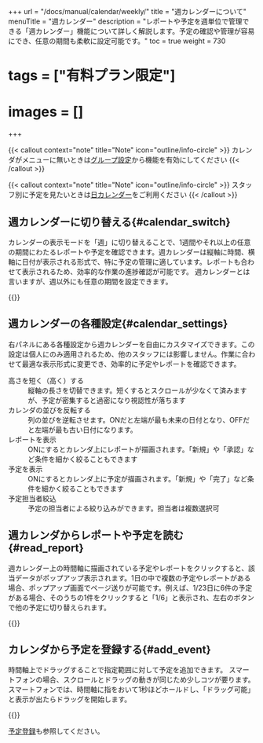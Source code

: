 +++
url = "/docs/manual/calendar/weekly/"
title = "週カレンダーについて"
menuTitle = "週カレンダー"
description = "レポートや予定を週単位で管理できる「週カレンダー」機能について詳しく解説します。予定の確認や管理が容易にでき、任意の期間も柔軟に設定可能です。"
toc = true
weight = 730
# tags = ["有料プラン限定"]
# images = []
+++

{{< callout context="note" title="Note" icon="outline/info-circle" >}}
カレンダがメニューに無いときは[グループ設定](/docs/manual/initial-setting/setting-group/#optionalFunction)から機能を有効にしてください
{{< /callout >}}

{{< callout context="note" title="Note" icon="outline/info-circle" >}}
スタッフ別に予定を見たいときは[日カレンダー](/docs/manual/calendar/dayly/)をご利用ください
{{< /callout >}}

## 週カレンダーに切り替える{#calendar_switch}

カレンダーの表示モードを「週」に切り替えることで、1週間やそれ以上の任意の期間にわたるレポートや予定を確認できます。週カレンダーは縦軸に時間、横軸に日付が表示される形式で、特に予定の管理に適しています。レポートも合わせて表示されるため、効率的な作業の進捗確認が可能です。
週カレンダーとは言いますが、週以外にも任意の期間を設定できます。

{{<icatch filename="weekly-calendar" msg="「週」とは言うけど3日とか10日とか自由に選べます" alice="guide">}}

## 週カレンダーの各種設定{#calendar_settings}

右パネルにある各種設定から週カレンダーを自由にカスタマイズできます。この設定は個人にのみ適用されるため、他のスタッフには影響しません。作業に合わせて最適な表示形式に変更でき、効率的に予定やレポートを確認できます。

<dl class="basic">
<dt>高さを短く（高く）する</dt>
<dd>縦軸の長さを切替できます。短くするとスクロールが少なくて済みますが、予定が密集すると過密になり視認性が落ちます</dd>
<dt>カレンダの並びを反転する</dt>
<dd>列の並びを逆転させます。ONだと左端が最も未来の日付となり、OFFだと左端が最も古い日付になります。</dd>
<dt>レポートを表示</dt>
<dd>ONにするとカレンダ上にレポートが描画されます。「新規」や「承認」など条件を細かく絞ることもできます</dd>
<dt>予定を表示</dt>
<dd>ONにするとカレンダ上に予定が描画されます。「新規」や「完了」など条件を細かく絞ることもできます</dd>
<dt>予定担当者絞込</dt>
<dd>予定の担当者による絞り込みができます。担当者は複数選択可</dd>
</dl>

## 週カレンダからレポートや予定を読む{#read_report}

週カレンダー上の時間軸に描画されている予定やレポートをクリックすると、該当データがポップアップ表示されます。1日の中で複数の予定やレポートがある場合、ポップアップ画面でページ送りが可能です。例えば、1/23日に6件の予定がある場合、そのうちの1件をクリックすると「1/6」と表示され、左右のボタンで他の予定に切り替えられます。

{{<icatch filename="show-event" msg="週カレンダーから予定をポップアップで表示した例です">}}

## カレンダから予定を登録する{#add_event}

時間軸上でドラッグすることで指定範囲に対して予定を追加できます。
スマートフォンの場合、スクロールとドラッグの動きが同じため少しコツが要ります。
スマートフォンでは、時間軸に指をおいて1秒ほどホールドし、「ドラッグ可能」と表示が出たらドラッグを開始します。

{{<icatch filename="drag-event-add" msg="予定をドラッグ操作で簡単に追加できます。スマホの場合は「ホールド」して「スワイプ」します。" alice="phone">}}

[予定登録](/docs/manual/event/add/)も参照してください。
